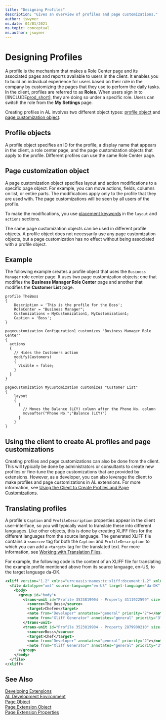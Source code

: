 ```yaml
---
title: "Designing Profiles"
description: "Gives an overview of profiles and page customizations."
author: jswymer
ms.date: 04/01/2021
ms.topic: conceptual
ms.author: jswymer
---
```


# Designing Profiles

A profile is the mechanism that makes a Role Center page and its associated pages and reports available to users in the client. It enables you to build an individual experience for users based on their role in the company by customizing the pages that they use to perform the daily tasks. In the client, profiles are referred to as **Roles**. When users sign in to [!INCLUDE[prod_short](includes/prod_short.md)], they are doing so under a specific role. Users can switch the role from the **My Settings** page.

Creating profiles in AL involves two different object types: [profile object](devenv-profile-object.md) and [page customization object](devenv-page-customization-object.md).

## Profile objects

A profile object specifies an ID for the profile, a display name that appears in the client, a role center page, and the page customization objects that apply to the profile. Different profiles can use the same Role Center page.

## Page customization object

A page customization object specifies layout and action modifications to a specific page object. For example, you can move actions, fields, columns on list, or entire parts. The modifications apply only to the profile that they are used with. The page customizations will be seen by all users of the profile.

To make the modifications, you use [placement keywords](devenv-page-ext-object.md#using-keywords-to-place-actions-and-controls) in the `layout` and `actions` sections.

The same page customization objects can be used in different profile objects. A profile object does not necessarily use any page customization objects, but a page customization has no effect without being associated with a profile object.

## Example

The following example creates a profile object that uses the `Business Manager` role center page. It uses two page customization objects; one that modifies the **Business Manager Role Center** page and another that modifies the **Customer List** page. 

```AL
profile TheBoss
{
    Description = 'This is the profile for the Boss';
    RoleCenter = "Business Manager";
    Customizations = MyCustomization1, MyCustomization1;
    Caption = 'Boss';
}

pagecustomization Configuration1 customizes "Business Manager Role Center"
{
  actions
  {
    // Hides the Customers action
    modify(Customers)
    {
      Visible = false;
    }
  }
}

pagecustomization MyCustomization customizes "Customer List"
{
    layout
    {
      {
        // Moves the Balance (LCY) column after the Phone No. column
        moveafter("Phone No.";"Balance (LCY)")
      }
    }
}
```

## Using the client to create AL profiles and page customizations

Creating profiles and page customizations can also be done from the client. This will typically be done by administrators or consultants to create new profiles or fine-tune the page customizations that are provided by extensions. However, as a developer, you can also leverage the client to make profiles and page customizations in AL extensions. For more information, see [Using the Client to Create Profiles and Page Customizations](devenv-design-profiles-using-client.md).

## Translating profiles

A profile's `Caption` and `ProfileDescription` properties appear in the client user-interface, so you will typically want to translate these into different languages. Like other objects, this is done by creating XLIFF files for the different languages from the source language. The generated XLIFF file contains a `<source>` tag for both the `Caption` and `ProfileDescription` to which you can add a `<target>` tag for the translated text. For more information, see [Working with Translation Files](devenv-work-with-translation-files.md).

For example, the following code is the content of an XLIFF file for translating the example profile mentioned above from its source language, en-US, to the target language da-DK.

```xml
<xliff version="1.2" xmlns="urn:oasis:names:tc:xliff:document:1.2" xmlns:xsi="https://www.w3.org/2001/XMLSchema-instance" xsi:schemaLocation="urn:oasis:names:tc:xliff:document:1.2 xliff-core-1.2-transitional.xsd">
  <file datatype="xml" source-language="en-US" target-language="da-DK" original="profiles">
    <body>
      <group id="body">
        <trans-unit id="Profile 3523819904 - Property 4111922599" size-unit="char" translate="yes" xml:space="preserve">
          <source>The Boss</source>
          <target>Chefen</target>
          <note from="Developer" annotates="general" priority="2"></note>
          <note from="Xliff Generator" annotates="general" priority="3">Profile TheBoss - Property ProfileDescription</note>
        </trans-unit>
        <trans-unit id="Profile 3523819904 - Property 2879900210" size-unit="char" translate="yes" xml:space="preserve">
          <source>Boss</source>
          <target>Chef</target>
          <note from="Developer" annotates="general" priority="2"></note>
          <note from="Xliff Generator" annotates="general" priority="3">Profile TheBoss - Property Caption</note>
      </group>
    </body>
  </file>
</xliff>
```

## See Also
[Developing Extensions](devenv-dev-overview.md)  
[AL Development Environment](devenv-reference-overview.md)  
[Page Object](devenv-page-object.md)  
[Page Extension Object](devenv-page-ext-object.md)  
[Page Extension Properties](properties/devenv-page-property-overview.md)   
